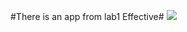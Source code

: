 #There is an app from lab1 Effective#
<img src="https://gitlab.com/andrew_dev_1300/effective_android/-/blob/main/github_demo/demo.gif" />
